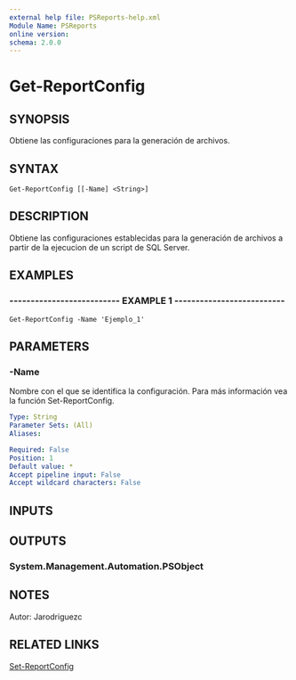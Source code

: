 ```yaml
---
external help file: PSReports-help.xml
Module Name: PSReports
online version: 
schema: 2.0.0
---
```


# Get-ReportConfig

## SYNOPSIS
Obtiene las configuraciones para la generación de archivos.

## SYNTAX

```
Get-ReportConfig [[-Name] <String>]
```

## DESCRIPTION
Obtiene las configuraciones establecidas para la generación de archivos a partir de la ejecucion de un script de SQL Server.

## EXAMPLES

### -------------------------- EXAMPLE 1 --------------------------
```
Get-ReportConfig -Name 'Ejemplo_1'
```

## PARAMETERS

### -Name
Nombre con el que se identifica la configuración.
Para más información vea la función Set-ReportConfig.

```yaml
Type: String
Parameter Sets: (All)
Aliases: 

Required: False
Position: 1
Default value: *
Accept pipeline input: False
Accept wildcard characters: False
```

## INPUTS

## OUTPUTS

### System.Management.Automation.PSObject

## NOTES
Autor: Jarodriguezc

## RELATED LINKS

[Set-ReportConfig](https://github.com/AlexRodriguez122/PSReports/blob/master/GetConfig/Get-ReportConfig.md)

